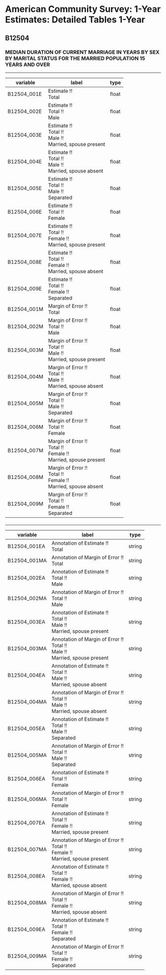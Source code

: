 # American Community Survey: 1-Year Estimates: Detailed Tables 1-Year

## B12504

### MEDIAN DURATION OF CURRENT MARRIAGE IN YEARS BY SEX BY MARITAL STATUS FOR THE MARRIED POPULATION 15 YEARS AND OVER

___

| variable | label | type |
| ----- | ----- | ----- |
| B12504_001E | Estimate !!<br>Total | float |
| B12504_002E | Estimate !!<br>Total !!<br>Male | float |
| B12504_003E | Estimate !!<br>Total !!<br>Male !!<br>Married, spouse present | float |
| B12504_004E | Estimate !!<br>Total !!<br>Male !!<br>Married, spouse absent | float |
| B12504_005E | Estimate !!<br>Total !!<br>Male !!<br>Separated | float |
| B12504_006E | Estimate !!<br>Total !!<br>Female | float |
| B12504_007E | Estimate !!<br>Total !!<br>Female !!<br>Married, spouse present | float |
| B12504_008E | Estimate !!<br>Total !!<br>Female !!<br>Married, spouse absent | float |
| B12504_009E | Estimate !!<br>Total !!<br>Female !!<br>Separated | float |
| B12504_001M | Margin of Error !!<br>Total | float |
| B12504_002M | Margin of Error !!<br>Total !!<br>Male | float |
| B12504_003M | Margin of Error !!<br>Total !!<br>Male !!<br>Married, spouse present | float |
| B12504_004M | Margin of Error !!<br>Total !!<br>Male !!<br>Married, spouse absent | float |
| B12504_005M | Margin of Error !!<br>Total !!<br>Male !!<br>Separated | float |
| B12504_006M | Margin of Error !!<br>Total !!<br>Female | float |
| B12504_007M | Margin of Error !!<br>Total !!<br>Female !!<br>Married, spouse present | float |
| B12504_008M | Margin of Error !!<br>Total !!<br>Female !!<br>Married, spouse absent | float |
| B12504_009M | Margin of Error !!<br>Total !!<br>Female !!<br>Separated | float |
### 

___

| variable | label | type |
| ----- | ----- | ----- |
| B12504_001EA | Annotation of Estimate !!<br>Total | string |
| B12504_001MA | Annotation of Margin of Error !!<br>Total | string |
| B12504_002EA | Annotation of Estimate !!<br>Total !!<br>Male | string |
| B12504_002MA | Annotation of Margin of Error !!<br>Total !!<br>Male | string |
| B12504_003EA | Annotation of Estimate !!<br>Total !!<br>Male !!<br>Married, spouse present | string |
| B12504_003MA | Annotation of Margin of Error !!<br>Total !!<br>Male !!<br>Married, spouse present | string |
| B12504_004EA | Annotation of Estimate !!<br>Total !!<br>Male !!<br>Married, spouse absent | string |
| B12504_004MA | Annotation of Margin of Error !!<br>Total !!<br>Male !!<br>Married, spouse absent | string |
| B12504_005EA | Annotation of Estimate !!<br>Total !!<br>Male !!<br>Separated | string |
| B12504_005MA | Annotation of Margin of Error !!<br>Total !!<br>Male !!<br>Separated | string |
| B12504_006EA | Annotation of Estimate !!<br>Total !!<br>Female | string |
| B12504_006MA | Annotation of Margin of Error !!<br>Total !!<br>Female | string |
| B12504_007EA | Annotation of Estimate !!<br>Total !!<br>Female !!<br>Married, spouse present | string |
| B12504_007MA | Annotation of Margin of Error !!<br>Total !!<br>Female !!<br>Married, spouse present | string |
| B12504_008EA | Annotation of Estimate !!<br>Total !!<br>Female !!<br>Married, spouse absent | string |
| B12504_008MA | Annotation of Margin of Error !!<br>Total !!<br>Female !!<br>Married, spouse absent | string |
| B12504_009EA | Annotation of Estimate !!<br>Total !!<br>Female !!<br>Separated | string |
| B12504_009MA | Annotation of Margin of Error !!<br>Total !!<br>Female !!<br>Separated | string |

